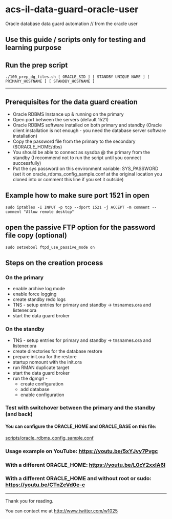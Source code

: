 # acs-il-data-guard-oracle-user
Oracle database data guard automation // from the oracle user


## Use this guide / scripts only for testing and learning purpose

## Run the prep script
```
./100_prep_dg_files.sh [ ORACLE_SID ] [ STANDBY UNIQUE NAME ] [ PRIMARY_HOSTNAME ] [ STANDBY_HOSTNAME ]
```

---
## Prerequisites for the data guard creation

* Oracle RDBMS Instance up & running on the primary
* Open port between the servers (default 1521)
* Oracle RDBMS software installed on both primary and standby (Oracle client installation is not enough - you need the database server software installation)
* Copy the password file from the primary to the secondary ($ORACLE_HOME/dbs)
* You should be able to connect as sysdba @ the primary from the standby (I recommend not to run the script until you connect successfully)
* Put the sys password on this environment variable: SYS_PASSWORD (set it on oracle_rdbms_config_sample.conf at the original location you cloned into or comment this line if you set it outside)

## Example how to make sure port 1521 in open  

```  
sudo iptables -I INPUT -p tcp --dport 1521 -j ACCEPT -m comment --comment "Allow remote desktop"

```  

## open the passive FTP option for the password file copy (optional)
```
sudo setsebool ftpd_use_passive_mode on

```

## Steps on the creation process

### On the primary

* enable archive log mode
* enable force logging
* create standby redo logs
* TNS - setup entries for primary and standby -> tnsnames.ora and listener.ora
* start the data guard broker

### On the standby

* TNS - setup entries for primary and standby -> tnsnames.ora and listener.ora
* create directories for the database restore
* prepare init.ora for the restore
* startup nomount with the init.ora
* run RMAN duplicate target
* start the data guard broker
* run the dgmgrl -    
  * create configuration
  * add database
  * enable configuration  

### Test with switchover between the primary and the standby (and back)  

#### You can configure the ORACLE_HOME and ORACLE_BASE on this file:    
[scripts/oracle_rdbms_config_sample.conf](https://github.com/yanivharpaz/ACS-IL-Oracle-RDBMS-Data-Guard/blob/main/scripts/oracle_rdbms_config_sample.conf)


### Usage example on YouTube: https://youtu.be/5xYJvy7Pvgc
### With a different ORACLE_HOME: https://youtu.be/L0cY2xxIA6I
### With a different ORACLE_HOME and without root or sudo: https://youtu.be/CTnZcVd0e-c  


---
Thank you for reading.  
  
You can contact me at http://www.twitter.com/w1025
  
